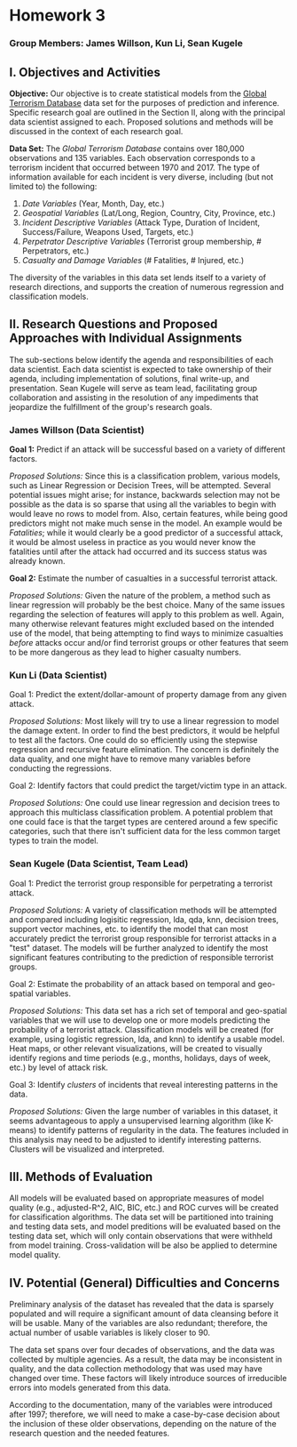 # Homework 3
### Group Members: James Willson, Kun Li, Sean Kugele

## I. Objectives and Activities

**Objective:** 
Our objective is to create statistical models from the [Global Terrorism Database](https://www.kaggle.com/START-UMD/gtd) data set for the purposes of prediction and inference. Specific research goal are outlined in the Section II, along with the principal data scientist assigned to each. Proposed solutions and methods will be discussed in the context of each research goal.

**Data Set:**
The *Global Terrorism Database* contains over 180,000 observations and 135 variables. Each observation corresponds to a terrorism incident that occurred between 1970 and 2017. The type of information available for each incident is very diverse, including (but not limited to) the following:

1. *Date Variables* (Year, Month, Day, etc.)
2. *Geospatial Variables* (Lat/Long, Region, Country, City, Province, etc.)
3. *Incident Descriptive Variables* (Attack Type, Duration of Incident, Success/Failure, Weapons Used, Targets, etc.)
4. *Perpetrator Descriptive Variables* (Terrorist group membership, # Perpetrators, etc.)
5. *Casualty and Damage Variables* (# Fatalities, # Injured, etc.)  

The diversity of the variables in this data set lends itself to a variety of research directions, and supports the creation of numerous regression and classification models.

## II. Research Questions and Proposed Approaches with Individual Assignments
The sub-sections below identify the agenda and responsibilities of each data scientist. Each data scientist is expected to take ownership of their agenda, including implementation of solutions, final write-up, and presentation. Sean Kugele will serve as team lead, facilitating group collaboration and assisting in the resolution of any impediments that jeopardize the fulfillment of the group's research goals.

### James Willson (Data Scientist)
**Goal 1:** Predict if an attack will be successful based on a variety of different factors.

*Proposed Solutions:* Since this is a classification problem, various models, such as Linear Regression or Decision Trees, will be attempted. Several potential issues might arise; for instance, backwards selection may not be possible as the data is so sparse that using all the variables to begin with would leave no rows to model from. Also, certain features, while being good predictors might not make much sense in the model. An example would be *Fatalities*; while it would clearly be a good predictor of a successful attack, it would be almost useless in practice as you would never know the fatalities until after the attack had occurred and its success status was already known.

**Goal 2:** Estimate the number of casualties in a successful terrorist attack.

*Proposed Solutions:* Given the nature of the problem, a method such as linear regression will probably be the best choice. Many of the same issues regarding the selection of features will apply to this problem as well. Again, many otherwise relevant features might excluded based on the intended use of the model, that being attempting to find ways to minimize casualties *before* attacks occur and/or find terrorist groups or other features that seem to be more dangerous as they lead to higher casualty numbers.  

### Kun Li (Data Scientist)
Goal 1: Predict the extent/dollar-amount of property damage from any given attack.

*Proposed Solutions:* Most likely will try to use a linear regression to model the damage extent. In order to find the best predictors, it would be helpful to test all the factors. One could do so efficiently using the stepwise regression and recursive feature elimination. The concern is definitely the data quality, and one might have to remove many variables before conducting the regressions.

Goal 2: Identify factors that could predict the target/victim type in an attack.

*Proposed Solutions:* One could use linear regression and decision trees to approach this multiclass classification problem. A potential problem that one could face is that the target types are centered around a few specific categories, such that there isn't sufficient data for the less common target types to train the model. 

### Sean Kugele (Data Scientist, Team Lead)
Goal 1: Predict the terrorist group responsible for perpetrating a terrorist attack.

*Proposed Solutions:* A variety of classification methods will be attempted and compared including logisitic regression, lda, qda, knn, decision trees, support vector machines, etc. to identify the model that can most accurately predict the terrorist group responsible for terrorist attacks in a "test" dataset. The models will be further analyzed to identify the most significant features contributing to the prediction of responsible terrorist groups.

Goal 2: Estimate the probability of an attack based on temporal and geo-spatial variables.

*Proposed Solutions:* This data set has a rich set of temporal and geo-spatial variables that we will use to develop one or more models predicting the probability of a terrorist attack. Classification models will be created (for example, using logistic regression, lda, and knn) to identify a usable model. Heat maps, or other relevant visualizations, will be created to visually identify regions and time periods (e.g., months, holidays, days of week, etc.) by level of attack risk. 

Goal 3: Identify *clusters* of incidents that reveal interesting patterns in the data.

*Proposed Solutions:* Given the large number of variables in this dataset, it seems advantageous to apply a unsupervised learning algorithm (like K-means) to identify patterns of regularity in the data. The features included in this analysis may need to be adjusted to identify interesting patterns. Clusters will be visualized and interpreted.


## III. Methods of Evaluation
All models will be evaluated based on appropriate measures of model quality (e.g., adjusted-R^2, AIC, BIC, etc.) and ROC curves will be created for classification algorithms. The data set will be partitioned into training and testing data sets, and model preditions will be evaluated based on the testing data set, which will only contain observations that were withheld from model training. Cross-validation will be also be applied to determine model quality.

## IV. Potential (General) Difficulties and Concerns
Preliminary analysis of the dataset has revealed that the data is sparsely populated and will require a significant amount of data cleansing before it will be usable. Many of the variables are also redundant; therefore, the actual number of usable variables is likely closer to 90.

The data set spans over four decades of observations, and the data was collected by multiple agencies. As a result, the data may be inconsistent in quality, and the data collection methodology that was used may have changed over time. These factors will likely introduce sources of irreducible errors into models generated from this data. 

According to the documentation, many of the variables were introduced after 1997; therefore, we will need to make a case-by-case decision about the inclusion of these older observations, depending on the nature of the research question and the needed features.
